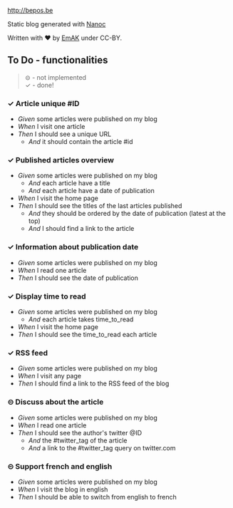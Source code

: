 http://bepos.be

Static blog generated with [Nanoc](http://nanoc.ws/)

Written with ♥ by [EmAK](https://twitter.com/em_hack) under CC-BY.

## To Do - **functionalities**

> ⊝ - not implemented  
> ✓ - done!

### ✓ Article unique #ID 

* *Given* some articles were published on my blog   
* *When* I visit one article   
* *Then* I should see a unique URL  
	* *And* it should contain the article #id

### ✓ Published articles overview
* *Given* some articles were published on my blog
	* *And* each article have a title
	* *And* each article have a date of publication
* *When* I visit the home page
* *Then* I should see the titles of the last articles published
	* *And* they should be ordered by the date of publication (latest at the top)
	* *And* I should find a link to the article

### ✓ Information about publication date
* *Given* some articles were published on my blog
* *When* I read one article
* *Then* I should see the date of publication

### ✓ Display time to read
* *Given* some articles were published on my blog
	* *And* each article takes time_to_read
* *When* I visit the home page
* *Then* I should see the time_to_read each article

### ✓ RSS feed
* *Given* some articles were published on my blog
* *When* I visit any page
* *Then* I should find a link to the RSS feed of the blog

### ⊝ Discuss about the article
* *Given* some articles were published on my blog
* *When* I read one article
* *Then* I should see the author's twitter @ID
	* *And* the #twitter_tag of the article
	* *And* a link to the #twitter_tag query on twitter.com

### ⊝ Support french and english
* *Given* some articles were published on my blog
* *When* I visit the blog in english
* *Then* I should be able to switch from english to french